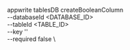 appwrite tablesDB createBooleanColumn \
        --databaseId <DATABASE_ID> \
        --tableId <TABLE_ID> \
        --key '' \
        --required false \


